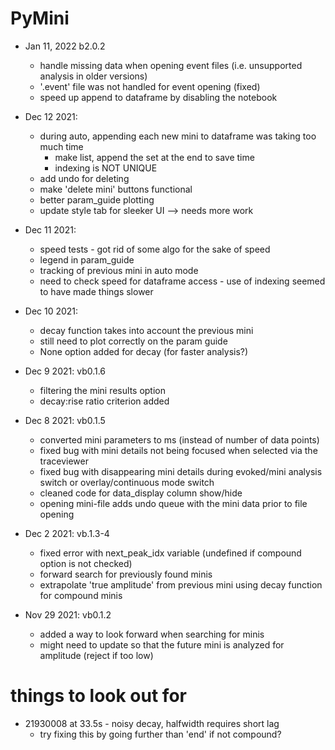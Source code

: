 # PyMini

- Jan 11, 2022 b2.0.2
  - handle missing data when opening event files (i.e. unsupported analysis in older versions)
  - '.event' file was not handled for event opening (fixed)
  - speed up append to dataframe by disabling the notebook

- Dec 12 2021:
  - during auto, appending each new mini to dataframe was taking too much time
    - make list, append the set at the end to save time
    - indexing is NOT UNIQUE
  - add undo for deleting
  - make 'delete mini' buttons functional
  - better param_guide plotting
  - update style tab for sleeker UI --> needs more work
- Dec 11 2021:
  - speed tests - got rid of some algo for the sake of speed
  - legend in param_guide
  - tracking of previous mini in auto mode
  - need to check speed for dataframe access - use of indexing seemed to have made things slower
- Dec 10 2021:
  - decay function takes into account the previous mini
  - still need to plot correctly on the param guide
  - None option added for decay (for faster analysis?)
- Dec 9 2021: vb0.1.6
  - filtering the mini results option
  - decay:rise ratio criterion added 
- Dec 8 2021: vb0.1.5
  - converted mini parameters to ms (instead of number of data points)
  - fixed bug with mini details not being focused when selected via the traceviewer
  - fixed bug with disappearing mini details during evoked/mini analysis switch or overlay/continuous mode switch
  - cleaned code for data_display column show/hide
  - opening mini-file adds undo queue with the mini data prior to file opening
- Dec 2 2021: vb.1.3-4
    - fixed error with next_peak_idx variable (undefined if compound option is not checked)
    - forward search for previously found minis
  - extrapolate 'true amplitude' from previous mini using decay function for compound minis
- Nov 29 2021: vb0.1.2
    - added a way to look forward when searching for minis
    - might need to update so that the future mini is analyzed for amplitude (reject if too low)
  
# things to look out for
- 21930008 at 33.5s - noisy decay, halfwidth requires short lag
  - try fixing this by going further than 'end' if not compound? 

